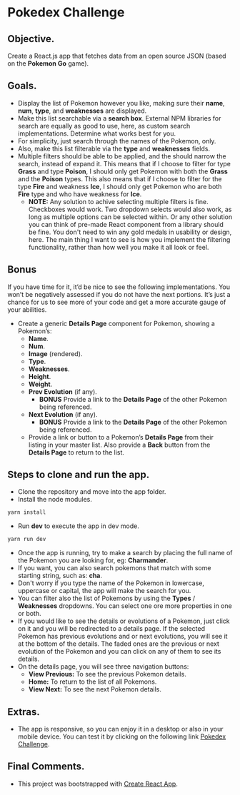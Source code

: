 # Pokedex Challenge

## Objective.
Create a React.js app that fetches data from an open source JSON (based on the **Pokemon Go** game).

## Goals.
- Display the list of Pokemon however you like, making sure their **name**, **num**, **type**, and **weaknesses** are displayed.
- Make this list searchable via a **search box**. External NPM libraries for search are equally as good to use, here, as custom search implementations. Determine what works best for you.
- For simplicity, just search through the names of the Pokemon, only.
- Also, make this list filterable via the **type** and **weaknesses** fields.
- Multiple filters should be able to be applied, and the should narrow the search, instead of expand it. This means that if I choose to filter for type **Grass** and type **Poison**, I should only get Pokemon with both the **Grass** and the **Poison** types. This also means that if I choose to filter for the type **Fire** and weakness **Ice**, I should only get Pokemon who are both **Fire** type and who have weakness for **Ice**.
    - **NOTE:** Any solution to achive selecting multiple filters is fine. Checkboxes would work. Two dropdown selects would also work, as long as multiple options can be selected within. Or any other solution you can think of pre-made React component from a library should be fine. You don't need to win any gold medals in usability or design, here. The main thing I want to see is how you implement the filtering functionality, rather than how well you make it all look or feel.

## Bonus
If you have time for it, it’d be nice to see the following implementations. You won’t be negatively assessed if you do not have the next portions. It’s just a chance for us to see more of your code and get a more accurate gauge of your abilities.

- Create a generic **Details Page** component for Pokemon, showing a Pokemon’s:
    - **Name**.
    - **Num**.
    - **Image** (rendered).
    - **Type**.
    - **Weaknesses**.
    - **Height**.
    - **Weight**.
    - **Prev Evolution** (if any).
        - **BONUS** Provide a link to the **Details Page** of the other Pokemon being referenced.
    - **Next Evolution** (if any).
        - **BONUS** Provide a link to the **Details Page** of the other Pokemon being referenced.
    - Provide a link or button to a Pokemon’s **Details Page** from their listing in your master list. Also provide a **Back** button from the **Details Page** to return to the list.

## Steps to clone and run the app.
- Clone the repository and move into the app folder.
- Install the node modules.
```javascript
yarn install
```
- Run **dev** to execute the app in dev mode.
```javascript
yarn run dev
```
- Once the app is running, try to make a search by placing the full name of the Pokemon you are looking for, eg: **Charmander**.
- If you want, you can also search pokemons that match with some starting string, such as: **cha**.
- Don't worry if you type the name of the Pokemon in lowercase, uppercase or capital, the app will make the search for you.
- You can filter also the list of Pokemons by using the **Types** / **Weaknesses** dropdowns. You can select one ore more properties in one or both.
- If you would like to see the details or evolutions of a Pokemon, just click on it and you will be redirected to a details page. If the selected Pokemon has previous evolutions and or next evolutions, you will see it at the bottom of the details. The faded ones are the previous or next evolution of the Pokemon and you can click on any of them to see its details.
- On the details page, you will see three navigation buttons:
    - **View Previous:** To see the previous Pokemon details.
    - **Home:** To return to the list of all Pokemons.
    - **View Next:** To see the next Pokemon details.

## Extras.
- The app is responsive, so you can enjoy it in a desktop or also in your mobile device. You can test it by clicking on the following link <a href="https://dcolon-pokedex-challenge.herokuapp.com/" target="_blank">Pokedex Challenge</a>.

## Final Comments.
- This project was bootstrapped with [Create React App](https://github.com/facebook/create-react-app).